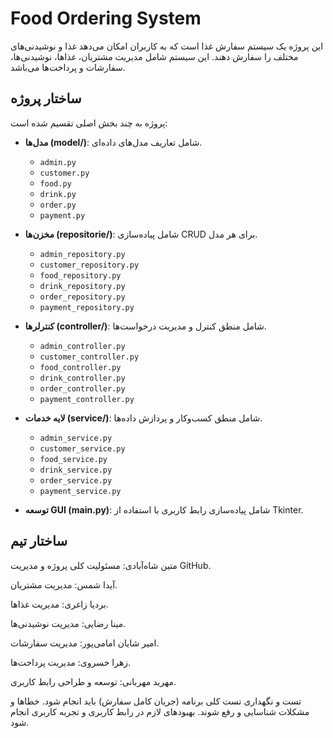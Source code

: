 
# Food Ordering System

این پروژه یک سیستم سفارش غذا است که به کاربران امکان می‌دهد غذا و نوشیدنی‌های مختلف را سفارش دهند. این سیستم شامل مدیریت مشتریان، غذاها، نوشیدنی‌ها، سفارشات و پرداخت‌ها می‌باشد.

## ساختار پروژه

پروژه به چند بخش اصلی تقسیم شده است:

- **مدل‌ها (model/)**: شامل تعاریف مدل‌های داده‌ای.
  - `admin.py`
  - `customer.py`
  - `food.py`
  - `drink.py`
  - `order.py`
  - `payment.py`

- **مخزن‌ها (repositorie/)**: شامل پیاده‌سازی CRUD برای هر مدل.
  - `admin_repository.py`
  - `customer_repository.py`
  - `food_repository.py`
  - `drink_repository.py`
  - `order_repository.py`
  - `payment_repository.py`

- **کنترلرها (controller/)**: شامل منطق کنترل و مدیریت درخواست‌ها.
  - `admin_controller.py`
  - `customer_controller.py`
  - `food_controller.py`
  - `drink_controller.py`
  - `order_controller.py`
  - `payment_controller.py`

- **لایه خدمات (service/)**: شامل منطق کسب‌وکار و پردازش داده‌ها.
  - `admin_service.py`
  - `customer_service.py`
  - `food_service.py`
  - `drink_service.py`
  - `order_service.py`
  - `payment_service.py`



- **توسعه GUI (main.py)**: شامل پیاده‌سازی رابط کاربری با استفاده از Tkinter.
  

## ساختار تیم

متین شاه‌آبادی: مسئولیت کلی پروژه و مدیریت GitHub.

آیدا شمس: مدیریت مشتریان.

بردیا زاغری: مدیریت غذاها.

مینا رضایی: مدیریت نوشیدنی‌ها.

امیر شایان امامی‌پور: مدیریت سفارشات.

زهرا خسروی: مدیریت پرداخت‌ها.

مهربد مهربانی: توسعه و طراحی رابط کاربری.



تست و نگهداری
تست کلی برنامه (جریان کامل سفارش) باید انجام شود.
خطاها و مشکلات شناسایی و رفع شوند.
بهبودهای لازم در رابط کاربری و تجربه کاربری انجام شود.
